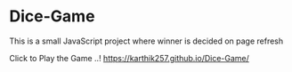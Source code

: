 # Dice-Game
This is a small JavaScript project where winner is decided on page refresh

Click to Play the Game ..!  https://karthik257.github.io/Dice-Game/

